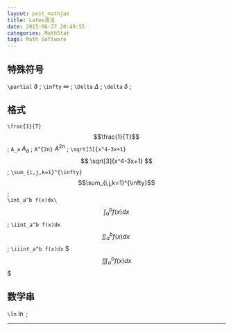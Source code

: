 ```yaml
---
layout: post_mathjax
title: Latex语法
date: 2015-06-27 20:49:55
categories: MathStat
tags: Math Software
---
```


## 特殊符号

`\partial` $\partial$ ; `\infty` $\infty$ ; `\Delta` $\Delta$ ; `\delta` $\delta$ ;

## 格式

`\frac{1}{T}` $$\frac{1}{T}$$ ; `A_a` $A_a$ ; `A^{2n}` $A^{2n}$ ; `\sqrt[3]{x^4-3x+1}` $$ \sqrt[3]{x^4-3x+1} $$ ; `\sum_{i,j,k=1}^{\infty}` $$\sum_{i,j,k=1}^{\infty}$$ ;  
`\int_a^b f(x)dx\` $$\int_a^b f(x)dx$$ ; `\iint_a^b f(x)dx` $$\iint_a^b f(x)dx\ $$ ; `\iiint_a^b f(x)dx` $$$\iiint_a^b f(x)dx$$$

## 数学串

`\ln` $\ln$ ; 

---
